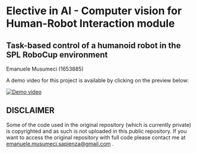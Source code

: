 # Elective in AI - Computer vision for Human-Robot Interaction module
## Task-based control of a humanoid robot in the SPL RoboCup environment


Emanuele Musumeci (1653885)

A demo video for this project is available by clicking on the preview below:

[![Demo video](https://img.youtube.com/vi/b0sAqXbuW9w/0.jpg)](https://www.youtube.com/watch?v=b0sAqXbuW9w "Task-based control of a humanoid robot in the SPL RoboCup environment")

## DISCLAIMER

Some of the code used in the original repository (which is currently private) is copyrighted and as such is not uploaded in this public repository. If you want to access the original repository with full code please contact me at emanuele.musumeci.sapienza@gmail.com .

